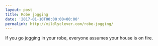 ```yaml
---
layout: post
title: Robe jogging
date: '2017-01-10T00:00:00+00:00'
permalink: http://mildlyclever.com/robe-jogging/
---
```

If you go jogging in your robe, everyone assumes your house is on fire.
